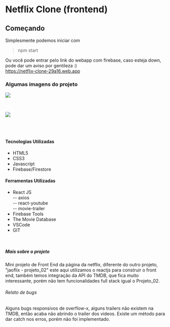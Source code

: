 # Netflix Clone (frontend)

## Começando

Simplesmente podemos iniciar com

> npm start

Ou você pode entrar pelo link do webapp com firebase, caso esteja down, pode dar um aviso por gentileza :) <br />
https://netflix-clone-29a16.web.app

### Algumas imagens do projeto

[![](https://imgur.com/6CtwZQy.png)](https://imgur.com/6CtwZQy.png)

<br />

[![](https://imgur.com/mqm97yX.png)](https://imgur.com/mqm97yX.png)

<br /><br />

#### Tecnologias Utilizadas

-   HTML5
-   CSS3
-   Javascript
-   Firebase/Firestore

#### Ferramentas Utilizadas

-   React JS <br />
    -- axios<br />
    -- react-youtube <br />
    -- movie-trailer <br />
-   Firebase Tools
-   The Movie Database
-   VSCode
-   GIT

<br />

##### Mais sobre o projeto

Mini projeto de Front End da página da netflix, diferente do outro projeto, "jaoflix - projeto_02" este aqui utilizamos o reactjs para construir o front end, também temos integração da API do TMDB, que fica muito interessante, porém não tem funcionalidades full stack igual o Projeto_02.

###### _Relato de bugs_

Alguns bugs responsivos de overflow-x, alguns trailers não existem na TMDB, então acaba não abrindo o trailer dos videos. Existe um método para dar catch nos erros, porém não foi implementado.
